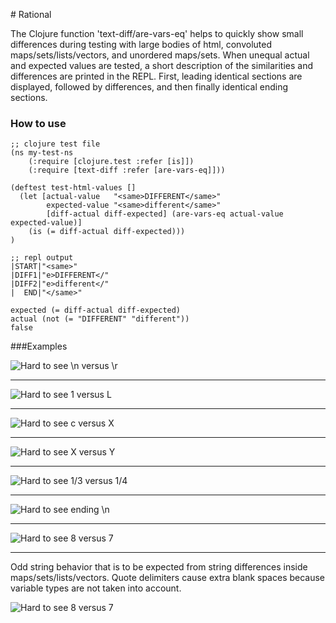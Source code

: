 ﻿﻿﻿﻿﻿﻿# ﻿﻿﻿﻿﻿﻿﻿﻿﻿﻿﻿RationalThe Clojure function 'text-diff/are-vars-eq' helps to quickly show small differences during testing with large bodies of html, convoluted maps/sets/lists/vectors, and unordered maps/sets. When unequal actual and expected values are tested, a short description of the similarities and differences are printed in the REPL. First, leading identical sections are displayed, followed by differences, and then finally identical ending sections.  ### How to use  ```;; clojure test file(ns my-test-ns    (:require [clojure.test :refer [is]])    (:require [text-diff :refer [are-vars-eq]]))(deftest test-html-values []  (let [actual-value   "<same>DIFFERENT</same>"        expected-value "<same>different</same>"        [diff-actual diff-expected] (are-vars-eq actual-value expected-value)]    (is (= diff-actual diff-expected))))```      ```;; repl output|START|"<same>"|DIFF1|"e>DIFFERENT</"|DIFF2|"e>different</"|  END|"</same>"      expected (= diff-actual diff-expected)actual (not (= "DIFFERENT" "different"))false```      ###Examples![Hard to see \n versus \r](https://nyc3.digitaloceanspaces.com/steen/a_r_vs_n.png)---![Hard to see 1 versus L](https://nyc3.digitaloceanspaces.com/steen/b_1_vs_l.png)---![Hard to see c versus X](https://nyc3.digitaloceanspaces.com/steen/c_out_order.png)---![Hard to see X versus Y](https://nyc3.digitaloceanspaces.com/steen/d_lots_x_y.png)---![Hard to see 1/3 versus 1/4](https://nyc3.digitaloceanspaces.com/steen/e_map_3_4.png)---![Hard to see ending \n](https://nyc3.digitaloceanspaces.com/steen/f_end_n.png)---![Hard to see 8 versus 7](https://nyc3.digitaloceanspaces.com/steen/g_numbers_7_8.png)---Odd string behavior that is to be expected from string differences inside maps/sets/lists/vectors. Quote delimiters cause extra blank spaces because variable types are not taken into account.![Hard to see 8 versus 7](https://nyc3.digitaloceanspaces.com/steen/h_str_in_list.png)